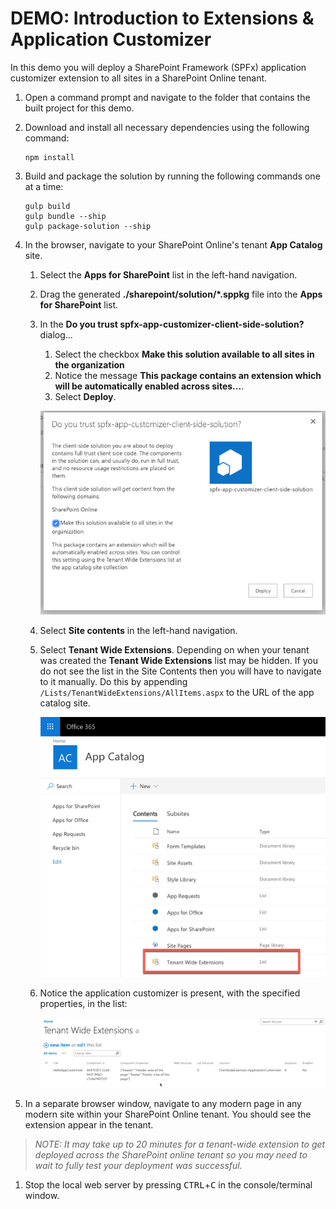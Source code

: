 # DEMO: Introduction to Extensions & Application Customizer

In this demo you will deploy a SharePoint Framework (SPFx) application customizer extension to all sites in a SharePoint Online tenant.

1. Open a command prompt and navigate to the folder that contains the built project for this demo.
1. Download and install all necessary dependencies using the following command:

    ```shell
    npm install
    ```

1. Build and package the solution by running the following commands one at a time:

    ```shell
    gulp build
    gulp bundle --ship
    gulp package-solution --ship
    ```

1. In the browser, navigate to your SharePoint Online's tenant **App Catalog** site.
    1. Select the **Apps for SharePoint** list in the left-hand navigation.
    1. Drag the generated **./sharepoint/solution/*.sppkg** file into the **Apps for SharePoint** list.
    1. In the **Do you trust spfx-app-customizer-client-side-solution?** dialog...
        1. Select the checkbox **Make this solution available to all sites in the organization**
        1. Notice the message **This package contains an extension which will be automatically enabled across sites...**.
        1. Select **Deploy**.

        ![Screenshot deploying the extension to the entire tenant](../../Images/appcust-tenantwidedeploy-01.png)

    1. Select **Site contents** in the left-hand navigation.
    1. Select **Tenant Wide Extensions**. Depending on when your tenant was created the **Tenant Wide Extensions** list may be hidden. If
    you do not see the list in the Site Contents then you will have to navigate to it manually. Do this by appending `/Lists/TenantWideExtensions/AllItems.aspx` to the URL of the app catalog site.

        ![Screenshot displaying the Tenant Wide Extensions list](../../Images/appcust-tenantwidedeploy-02.png)

    1. Notice the application customizer is present, with the specified properties, in the list:

        ![Screenshot displaying the Tenant Wide Extensions list](../../Images/appcust-tenantwidedeploy-03.png)

1. In a separate browser window, navigate to any modern page in any modern site within your SharePoint Online tenant. You should see the extension appear in the tenant.

> *NOTE: It may take up to 20 minutes for a tenant-wide extension to get deployed across the SharePoint online tenant so you may need to wait to fully test your deployment was successful.*

1. Stop the local web server by pressing <kbd>CTRL</kbd>+<kbd>C</kbd> in the console/terminal window.